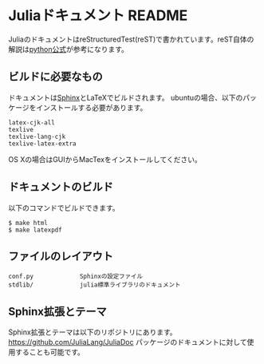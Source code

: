 Juliaドキュメント README
========================

<!-- Julia's documentation is written in reStructuredText, a good reference for which
is the [Documenting Python](http://docs.python.org/devguide/documenting.html)
chapter of the Python Developer's Guide. -->

JuliaのドキュメントはreStructuredTest(reST)で書かれています。reST自体の解説は[python公式](http://docs.python.org/devguide/documenting.html)が参考になります。


<!-- Prerequisites for building the documentation -->
ビルドに必要なもの
------------------

<!-- The documentation is built using [Sphinx](http://sphinx.pocoo.org/) and LaTeX.
On ubuntu, you'll need the following packages installed: -->
ドキュメントは[Sphinx](http://sphinx.pocoo.org/)とLaTeXでビルドされます。
ubuntuの場合、以下のパッケージをインストールする必要があります。

    latex-cjk-all
    texlive
    texlive-lang-cjk
    texlive-latex-extra

<!-- On OS X, you can install MacTex using the GUI installer -->
OS Xの場合はGUIからMacTexをインストールしてください。


<!-- Building the documentation -->
ドキュメントのビルド
--------------------------

<!-- Build the documentation by running -->
以下のコマンドでビルドできます。

    $ make html
    $ make latexpdf


<!-- File layout -->
ファイルのレイアウト
--------------------

    conf.py             Sphinxの設定ファイル
    stdlib/             julia標準ライブラリのドキュメント

Sphinx拡張とテーマ
------------------
<!-- The extensions to Sphinx and the theme are in the
https://github.com/JuliaLang/JuliaDoc repository, and can also be used to style
package documentation. -->
Sphinx拡張とテーマは以下のリポジトリにあります。
https://github.com/JuliaLang/JuliaDoc
パッケージのドキュメントに対して使用することも可能です。
